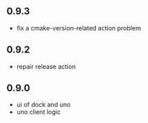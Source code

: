 ## 0.9.3
- fix a cmake-version-related action problem
## 0.9.2
- repair release action
## 0.9.0
- ui of dock and uno
- uno client logic